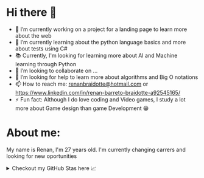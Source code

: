 # Hi there 👋

- 🔭 I’m currently working on a project for a landing page to learn more about the web
- 🌱 I’m currently learning about the python language basics and more about tests using C#
- 📚 Currently, I'm looking for learning more about AI and Machine learning through Python
- 👯 I’m looking to collaborate on ...
- 🤔 I’m looking for help to learn more about algorithms and Big O notations
- 📫 How to reach me: renanbraidotte@hotmail.com or https://www.linkedin.com/in/renan-barreto-braidotte-a92545165/
- ⚡ Fun fact: Although I do love coding and Video games, I study a lot more about Game design than game Development 😁

# About me:
  My name is Renan, I'm 27 years old. I'm currently changing carrers and looking for new oportunities

<details>
  <summary>
    Checkout my GitHub Stas here &#128200
  </summary>
  <div align="center">
    <a href="https://github.com/anuraghazra/github-readme-stats">
      <img src="https://github-readme-stats.vercel.app/api?username=Renan-IL&show_icons=true&theme=github_dark">
      <img src="https://github-readme-stats.vercel.app/api/top-langs?username=Renan-IL&show_icons=true&layout=compact&theme=github_dark">
    </a>
  </div>
</details>
